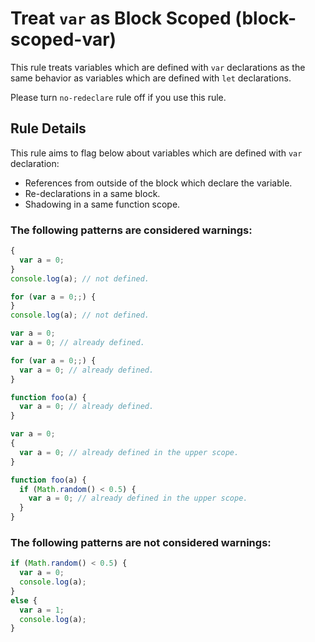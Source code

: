 # Treat `var` as Block Scoped (block-scoped-var)

This rule treats variables which are defined with `var` declarations as the same behavior as variables which are defined with `let` declarations.

Please turn `no-redeclare` rule off if you use this rule.

## Rule Details

This rule aims to flag below about variables which are defined with `var` declaration:

- References from outside of the block which declare the variable.
- Re-declarations in a same block.
- Shadowing in a same function scope.

### The following patterns are considered warnings:

```js
{
  var a = 0;
}
console.log(a); // not defined.
```

```js
for (var a = 0;;) {
}
console.log(a); // not defined.
```

```js
var a = 0;
var a = 0; // already defined.
```

```js
for (var a = 0;;) {
  var a = 0; // already defined.
}
```

```js
function foo(a) {
  var a = 0; // already defined.
}
```

```js
var a = 0;
{
  var a = 0; // already defined in the upper scope.
}
```

```js
function foo(a) {
  if (Math.random() < 0.5) {
    var a = 0; // already defined in the upper scope.
  }
}
```

### The following patterns are not considered warnings:

```js
if (Math.random() < 0.5) {
  var a = 0;
  console.log(a);
}
else {
  var a = 1;
  console.log(a);
}
```
